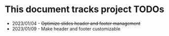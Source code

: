 # This document tracks project TODOs

- 2023/01/04 - ~~Optimize slides header and footer management~~
- 2023/01/09 - Make header and footer customizable
